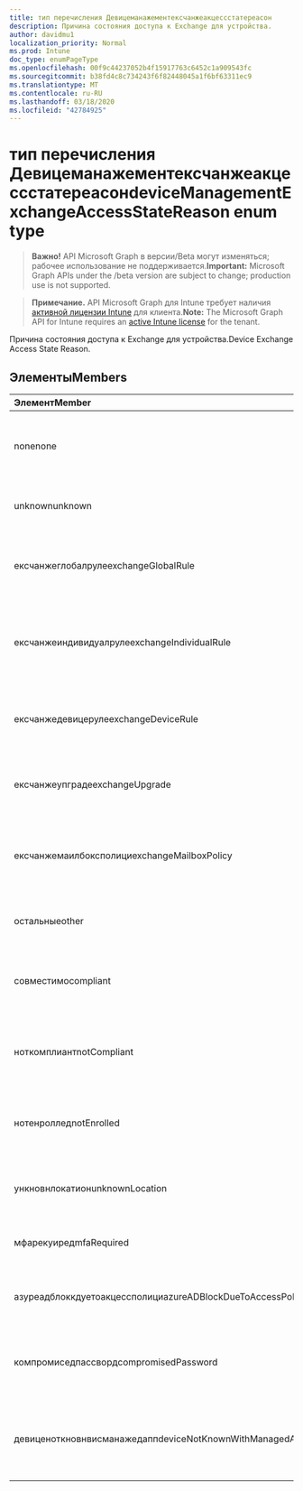 ```yaml
---
title: тип перечисления Девицеманажементексчанжеакцессстатереасон
description: Причина состояния доступа к Exchange для устройства.
author: davidmu1
localization_priority: Normal
ms.prod: Intune
doc_type: enumPageType
ms.openlocfilehash: 00f9c44237052b4f15917763c6452c1a909543fc
ms.sourcegitcommit: b38fd4c8c734243f6f82448045a1f6bf63311ec9
ms.translationtype: MT
ms.contentlocale: ru-RU
ms.lasthandoff: 03/18/2020
ms.locfileid: "42784925"
---
```

# <a name="devicemanagementexchangeaccessstatereason-enum-type"></a><span data-ttu-id="3e264-103">тип перечисления Девицеманажементексчанжеакцессстатереасон</span><span class="sxs-lookup"><span data-stu-id="3e264-103">deviceManagementExchangeAccessStateReason enum type</span></span>

> <span data-ttu-id="3e264-104">**Важно!** API Microsoft Graph в версии/Beta могут изменяться; рабочее использование не поддерживается.</span><span class="sxs-lookup"><span data-stu-id="3e264-104">**Important:** Microsoft Graph APIs under the /beta version are subject to change; production use is not supported.</span></span>

> <span data-ttu-id="3e264-105">**Примечание.** API Microsoft Graph для Intune требует наличия [активной лицензии Intune](https://go.microsoft.com/fwlink/?linkid=839381) для клиента.</span><span class="sxs-lookup"><span data-stu-id="3e264-105">**Note:** The Microsoft Graph API for Intune requires an [active Intune license](https://go.microsoft.com/fwlink/?linkid=839381) for the tenant.</span></span>

<span data-ttu-id="3e264-106">Причина состояния доступа к Exchange для устройства.</span><span class="sxs-lookup"><span data-stu-id="3e264-106">Device Exchange Access State Reason.</span></span>

## <a name="members"></a><span data-ttu-id="3e264-107">Элементы</span><span class="sxs-lookup"><span data-stu-id="3e264-107">Members</span></span>
|<span data-ttu-id="3e264-108">Элемент</span><span class="sxs-lookup"><span data-stu-id="3e264-108">Member</span></span>|<span data-ttu-id="3e264-109">Значение</span><span class="sxs-lookup"><span data-stu-id="3e264-109">Value</span></span>|<span data-ttu-id="3e264-110">Описание</span><span class="sxs-lookup"><span data-stu-id="3e264-110">Description</span></span>|
|:---|:---|:---|
|<span data-ttu-id="3e264-111">none</span><span class="sxs-lookup"><span data-stu-id="3e264-111">none</span></span>|<span data-ttu-id="3e264-112">нуль</span><span class="sxs-lookup"><span data-stu-id="3e264-112">0</span></span>|<span data-ttu-id="3e264-113">Не обнаружена Причина состояния доступа в Exchange</span><span class="sxs-lookup"><span data-stu-id="3e264-113">No access state reason discovered from Exchange</span></span>|
|<span data-ttu-id="3e264-114">unknown</span><span class="sxs-lookup"><span data-stu-id="3e264-114">unknown</span></span>|<span data-ttu-id="3e264-115">1,1</span><span class="sxs-lookup"><span data-stu-id="3e264-115">1</span></span>|<span data-ttu-id="3e264-116">Причина неизвестного состояния доступа</span><span class="sxs-lookup"><span data-stu-id="3e264-116">Unknown access state reason</span></span>|
|<span data-ttu-id="3e264-117">ексчанжеглобалруле</span><span class="sxs-lookup"><span data-stu-id="3e264-117">exchangeGlobalRule</span></span>|<span data-ttu-id="3e264-118">2</span><span class="sxs-lookup"><span data-stu-id="3e264-118">2</span></span>|<span data-ttu-id="3e264-119">Состояние доступа определяется глобальным правилом Exchange</span><span class="sxs-lookup"><span data-stu-id="3e264-119">Access state determined by Exchange Global rule</span></span>|
|<span data-ttu-id="3e264-120">ексчанжеиндивидуалруле</span><span class="sxs-lookup"><span data-stu-id="3e264-120">exchangeIndividualRule</span></span>|<span data-ttu-id="3e264-121">4</span><span class="sxs-lookup"><span data-stu-id="3e264-121">3</span></span>|<span data-ttu-id="3e264-122">Состояние доступа определяется индивидуальной правилом Exchange</span><span class="sxs-lookup"><span data-stu-id="3e264-122">Access state determined by Exchange Individual rule</span></span>|
|<span data-ttu-id="3e264-123">ексчанжедевицеруле</span><span class="sxs-lookup"><span data-stu-id="3e264-123">exchangeDeviceRule</span></span>|<span data-ttu-id="3e264-124">4 </span><span class="sxs-lookup"><span data-stu-id="3e264-124">4</span></span>|<span data-ttu-id="3e264-125">Состояние доступа определяется правилом устройства Exchange</span><span class="sxs-lookup"><span data-stu-id="3e264-125">Access state determined by Exchange Device rule</span></span>|
|<span data-ttu-id="3e264-126">ексчанжеупграде</span><span class="sxs-lookup"><span data-stu-id="3e264-126">exchangeUpgrade</span></span>|<span data-ttu-id="3e264-127">5 </span><span class="sxs-lookup"><span data-stu-id="3e264-127">5</span></span>|<span data-ttu-id="3e264-128">Состояние доступа из-за обновления Exchange</span><span class="sxs-lookup"><span data-stu-id="3e264-128">Access state due to Exchange upgrade</span></span>|
|<span data-ttu-id="3e264-129">ексчанжемаилбоксполици</span><span class="sxs-lookup"><span data-stu-id="3e264-129">exchangeMailboxPolicy</span></span>|<span data-ttu-id="3e264-130">6 </span><span class="sxs-lookup"><span data-stu-id="3e264-130">6</span></span>|<span data-ttu-id="3e264-131">Состояние доступа определяется политикой почтовых ящиков Exchange</span><span class="sxs-lookup"><span data-stu-id="3e264-131">Access state determined by Exchange Mailbox Policy</span></span>|
|<span data-ttu-id="3e264-132">остальные</span><span class="sxs-lookup"><span data-stu-id="3e264-132">other</span></span>|<span data-ttu-id="3e264-133">7 </span><span class="sxs-lookup"><span data-stu-id="3e264-133">7</span></span>|<span data-ttu-id="3e264-134">Состояние доступа определяется Exchange</span><span class="sxs-lookup"><span data-stu-id="3e264-134">Access state determined by Exchange</span></span>|
|<span data-ttu-id="3e264-135">совместимо</span><span class="sxs-lookup"><span data-stu-id="3e264-135">compliant</span></span>|<span data-ttu-id="3e264-136">8 </span><span class="sxs-lookup"><span data-stu-id="3e264-136">8</span></span>|<span data-ttu-id="3e264-137">Состояние доступа, предоставленное запросом на соответствие</span><span class="sxs-lookup"><span data-stu-id="3e264-137">Access state granted by compliance challenge</span></span>|
|<span data-ttu-id="3e264-138">ноткомплиант</span><span class="sxs-lookup"><span data-stu-id="3e264-138">notCompliant</span></span>|<span data-ttu-id="3e264-139">9 </span><span class="sxs-lookup"><span data-stu-id="3e264-139">9</span></span>|<span data-ttu-id="3e264-140">Состояние доступа отозвано с помощью запроса на соответствие</span><span class="sxs-lookup"><span data-stu-id="3e264-140">Access state revoked by compliance challenge</span></span>|
|<span data-ttu-id="3e264-141">нотенроллед</span><span class="sxs-lookup"><span data-stu-id="3e264-141">notEnrolled</span></span>|<span data-ttu-id="3e264-142">10 </span><span class="sxs-lookup"><span data-stu-id="3e264-142">10</span></span>|<span data-ttu-id="3e264-143">Состояние доступа, аннулированное запросом управления</span><span class="sxs-lookup"><span data-stu-id="3e264-143">Access state revoked by management challenge</span></span>|
|<span data-ttu-id="3e264-144">ункновнлокатион</span><span class="sxs-lookup"><span data-stu-id="3e264-144">unknownLocation</span></span>|<span data-ttu-id="3e264-145">12</span><span class="sxs-lookup"><span data-stu-id="3e264-145">12</span></span>|<span data-ttu-id="3e264-146">Состояние доступа в связи с неизвестным расположением</span><span class="sxs-lookup"><span data-stu-id="3e264-146">Access state due to unknown location</span></span>|
|<span data-ttu-id="3e264-147">мфарекуиред</span><span class="sxs-lookup"><span data-stu-id="3e264-147">mfaRequired</span></span>|<span data-ttu-id="3e264-148">13 </span><span class="sxs-lookup"><span data-stu-id="3e264-148">13</span></span>|<span data-ttu-id="3e264-149">Состояние доступа из-за вызова MFA</span><span class="sxs-lookup"><span data-stu-id="3e264-149">Access state due to MFA challenge</span></span>|
|<span data-ttu-id="3e264-150">азуреадблоккдуетоакцессполици</span><span class="sxs-lookup"><span data-stu-id="3e264-150">azureADBlockDueToAccessPolicy</span></span>|<span data-ttu-id="3e264-151">14 </span><span class="sxs-lookup"><span data-stu-id="3e264-151">14</span></span>|<span data-ttu-id="3e264-152">Состояние доступа, отозванное политикой доступа AAD</span><span class="sxs-lookup"><span data-stu-id="3e264-152">Access State revoked by AAD Access Policy</span></span>|
|<span data-ttu-id="3e264-153">компромиседпассворд</span><span class="sxs-lookup"><span data-stu-id="3e264-153">compromisedPassword</span></span>|<span data-ttu-id="3e264-154">15 </span><span class="sxs-lookup"><span data-stu-id="3e264-154">15</span></span>|<span data-ttu-id="3e264-155">Состояние доступа отозвано с помощью скомпрометированного пароля</span><span class="sxs-lookup"><span data-stu-id="3e264-155">Access State revoked by compromised password</span></span>|
|<span data-ttu-id="3e264-156">девиценоткновнвисманажедапп</span><span class="sxs-lookup"><span data-stu-id="3e264-156">deviceNotKnownWithManagedApp</span></span>|<span data-ttu-id="3e264-157">16 </span><span class="sxs-lookup"><span data-stu-id="3e264-157">16</span></span>|<span data-ttu-id="3e264-158">Состояние доступа, отозванное с помощью вызова управляемого приложения</span><span class="sxs-lookup"><span data-stu-id="3e264-158">Access state revoked by managed application challenge</span></span>|



